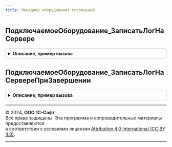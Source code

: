 ```yaml
---
title: Менеджер оборудования глобальный
---
```



## ПодключаемоеОборудование_ЗаписатьЛогНаСервере
<details style="margin: 1em 0; padding: 0.5em; border: 1px solid #ccc; border-radius: 6px;">

<summary style="font-weight: bold; cursor: pointer;">Описание, пример вызова</summary>

```bsl
// -- Локализация

Процедура ПодключаемоеОборудование_ЗаписатьЛогНаСервере() Экспорт
```

Пример вызова
```bsl
МенеджерОборудованияГлобальный.ПодключаемоеОборудование_ЗаписатьЛогНаСервере() 
```
</details>

## ПодключаемоеОборудование_ЗаписатьЛогНаСервереПриЗавершении
<details style="margin: 1em 0; padding: 0.5em; border: 1px solid #ccc; border-radius: 6px;">

<summary style="font-weight: bold; cursor: pointer;">Описание, пример вызова</summary>

```bsl

Процедура ПодключаемоеОборудование_ЗаписатьЛогНаСервереПриЗавершении() Экспорт
```

Пример вызова
```bsl
МенеджерОборудованияГлобальный.ПодключаемоеОборудование_ЗаписатьЛогНаСервереПриЗавершении() 
```
</details>

---

© 2024, **ООО 1С-Софт**  
Все права защищены. Эта программа и сопроводительные материалы предоставляются  
в соответствии с условиями лицензии [Attribution 4.0 International (CC BY 4.0)](https://creativecommons.org/licenses/by/4.0/legalcode).

---

